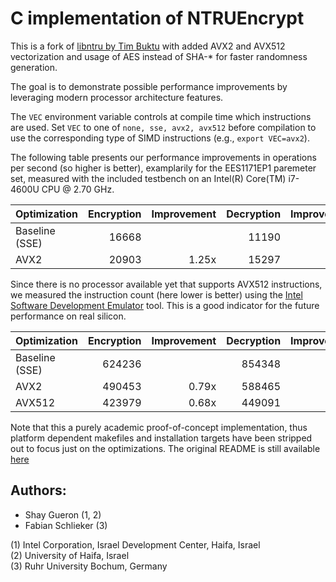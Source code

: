 # C implementation of NTRUEncrypt

This is a fork of [libntru by Tim Buktu](https://github.com/tbuktu/libntru) with added AVX2 and AVX512 vectorization and usage of AES instead of SHA-* for faster randomness generation.

The goal is to demonstrate possible performance improvements by leveraging modern processor architecture features. 

The ```VEC``` environment variable controls at compile time which instructions are used. Set ```VEC``` to one of ```none, sse, avx2, avx512``` before compilation to use the corresponding type of SIMD instructions (e.g., ```export VEC=avx2```).

The following table presents our performance improvements in operations per second (so higher is better), examplarily for the EES1171EP1 paremeter set, measured with the included testbench on an Intel(R) Core(TM) i7-4600U CPU @ 2.70 GHz.

| Optimization   | Encryption | Improvement | Decryption | Improvement |
| ---------------| ----------:| -----------:| ----------:| -----------:|
| Baseline (SSE) |      16668 |             |      11190 |             |
| AVX2           |      20903 |       1.25x |      15297 |       1.37x |

Since there is no processor available yet that supports AVX512 instructions, we measured the instruction count (here lower is better) using the [Intel Software Development Emulator](https://software.intel.com/en-us/articles/intel-software-development-emulator) tool. This is a good indicator for the future performance on real silicon.

| Optimization   | Encryption | Improvement | Decryption | Improvement |
| ---------------| ----------:| -----------:| ----------:| -----------:|
| Baseline (SSE) |     624236 |             |     854348 |             |
| AVX2           |     490453 |       0.79x |     588465 |       0.69x |
| AVX512         |     423979 |       0.68x |     449091 |       0.53x |

Note that this a purely academic proof-of-concept implementation, thus platform dependent makefiles and installation targets have been stripped out to focus just on the optimizations. The original README is still available [here](README_.md)

Authors:
--------

* Shay Gueron (1, 2)
* Fabian Schlieker (3)

(1) Intel Corporation, Israel Development Center, Haifa, Israel  
(2) University of Haifa, Israel  
(3) Ruhr University Bochum, Germany